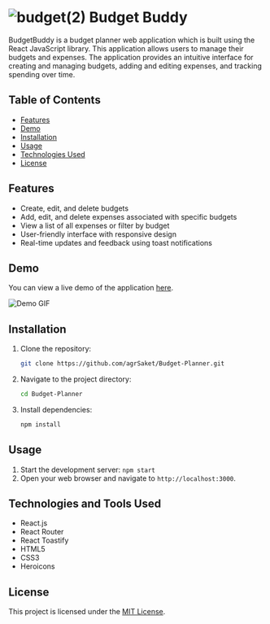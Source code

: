 
# ![budget(2)](https://github.com/agrSaket/Budget-Planner/assets/134057654/dc52a02d-881e-42d0-a311-779ee2d2fd8e) Budget Buddy

BudgetBuddy is a budget planner web application which is built using the React JavaScript library. 
This application allows users to manage their budgets and expenses. 
The application provides an intuitive interface for creating and managing budgets, adding and editing expenses, and tracking spending over time.

## Table of Contents

- [Features](#features)
- [Demo](#demo)
- [Installation](#installation)
- [Usage](#usage)
- [Technologies Used](#technologies-and-tools-used)
- [License](#license)


## Features

- Create, edit, and delete budgets
- Add, edit, and delete expenses associated with specific budgets
- View a list of all expenses or filter by budget
- User-friendly interface with responsive design
- Real-time updates and feedback using toast notifications

## Demo

You can view a live demo of the application [here](https://agr-budget-buddy.netlify.com).

![Demo GIF](demo.gif)

## Installation
   
1. Clone the repository:
   ```sh
   git clone https://github.com/agrSaket/Budget-Planner.git
   ```
2. Navigate to the project directory:
   ```sh
   cd Budget-Planner
   ```
3. Install dependencies:
   ```sh
   npm install
   ```


## Usage

1. Start the development server: `npm start`
2. Open your web browser and navigate to `http://localhost:3000`.


## Technologies and Tools Used

- React.js
- React Router
- React Toastify
- HTML5
- CSS3
- Heroicons


## License

This project is licensed under the [MIT License](LICENSE).
